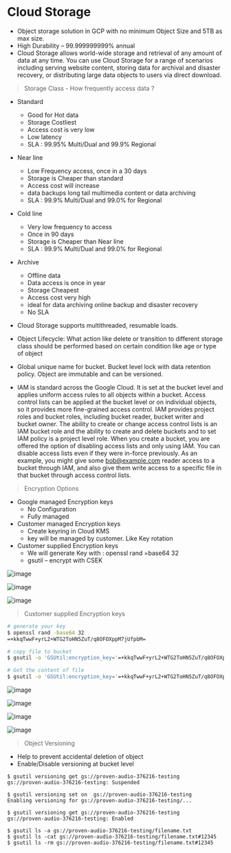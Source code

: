 # Cloud Storage 

- Object storage solution in GCP with no minimum Object Size and 5TB as max size. 
- High Durability – 99.999999999% annual
- Cloud Storage allows world-wide storage and retrieval of any amount of data at any time. You can use Cloud Storage for a range of scenarios including serving website content, storing data for archival and disaster recovery, or distributing large data objects to users via direct download.
> Storage Class - How frequently access data ?
  - Standard
    - Good for Hot data
    - Storage Costliest
    - Access cost is very low
    - Low latency
    - SLA : 99.95% Multi/Dual and 99.9% Regional
  - Near line
    - Low Frequency access, once in a 30 days
    - Storage is Cheaper than standard
    - Access cost will increase
    - data backups long tail multimedia content or data archiving
    - SLA : 99.9% Multi/Dual and 99.0% for Regional
  - Cold line
    - Very low frequency to access 
    - Once in 90 days
    - Storage is Cheaper than Near line
    - SLA : 99.9% Multi/Dual and 99.0% for Regional
  - Archive
    - Offline data
    - Data access is once in year
    - Storage Cheapest
    - Access cost very high
    - ideal for data archiving online backup and disaster recovery 
    - No SLA
- Cloud Storage supports multithreaded, resumable loads. 
- Object Lifecycle: What action like delete or transition to different storage class should be performed based on certain condition like age or type of object
- Global unique name for bucket. Bucket level lock with data retention policy. Object are immutable and can be versioned.

- IAM is standard across the Google Cloud. It is set at the bucket level and applies uniform access rules to all objects within a bucket. Access control lists can be applied at the bucket level or on individual objects, so it provides more fine-grained access control. IAM provides project roles and bucket roles, including bucket reader, bucket writer and bucket owner. The ability to create or change access control lists is an IAM bucket role and the ability to create and delete buckets and to set IAM policy is a project level role. When you create a bucket, you are offered the option of disabling access lists and only using IAM. You can disable access lists even if they were in-force previously. As an example, you might give some bob@example.com reader access to a bucket through IAM, and also give them write access to a specific file in that bucket through access control lists.

> Encryption Options
- Google managed Encryption keys
	- No Configuration
	- Fully managed
- Customer managed Encryption keys
	- Create keyring in Cloud KMS
	- key will be managed by customer. Like Key rotation
- Customer supplied Encryption keys
	- We will generate Key with : openssl rand =base64 32
	- gsutil – encrypt with CSEK

![image](https://user-images.githubusercontent.com/19702456/222905709-675cb9ef-c156-42fd-9d04-b4a24c6a84af.png)


![image](https://user-images.githubusercontent.com/19702456/222905711-ec1f16bb-3370-4642-8702-06d65792f90b.png)

![image](https://user-images.githubusercontent.com/19702456/222905716-a129c097-4409-4e49-babf-97a12ef02bbb.png)

> Customer supplied Encryption keys
```bash
# generate your key 
$ openssl rand -base64 32
=+kkqTwwF+yrL2+WTG2ToHN5ZuT/q8OFOXppM7jUfpbM=

# copy file to bucket
$ gsutil -o 'GSUtil:encryption_key='=+kkqTwwF+yrL2+WTG2ToHN5ZuT/q8OFOXppM7jUfpbM= cp README.txt gs://proven-audio-376216-testing

# Get the content of file
$ gsutil -o 'GSUtil:encryption_key='=+kkqTwwF+yrL2+WTG2ToHN5ZuT/q8OFOXppM7jUfpbM= cat gs://proven-audio-376216-testing/README.txt
```

![image](https://user-images.githubusercontent.com/19702456/222905728-8f1ecb68-7654-482a-912b-3ce4a50cae45.png)

![image](https://user-images.githubusercontent.com/19702456/222905733-b3806ad0-8ff9-4e2a-9395-163202b61980.png)

![image](https://user-images.githubusercontent.com/19702456/222905739-d7f76fb3-d1db-4625-95f5-1ad3473b26a4.png)

![image](https://user-images.githubusercontent.com/19702456/222905692-d380329e-cb55-4c85-95eb-c9528e0efab6.png)


> Object Versioning
- Help to prevent accidental deletion of object
- Enable/Disable versioning at bucket level
```
$ gsutil versioning get gs://proven-audio-376216-testing
gs://proven-audio-376216-testing: Suspended

$ gsutil versioning set on  gs://proven-audio-376216-testing
Enabling versioning for gs://proven-audio-376216-testing/...

$ gsutil versioning get gs://proven-audio-376216-testing
gs://proven-audio-376216-testing: Enabled

$ gsutil ls -a gs://proven-audio-376216-testing/filename.txt
$ gsutil ls -cat gs://proven-audio-376216-testing/filename.txt#12345
$ gsutil ls -rm gs://proven-audio-376216-testing/filename.txt#12345
```








